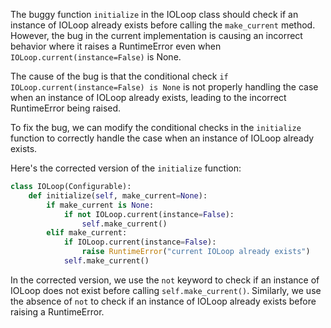 The buggy function `initialize` in the IOLoop class should check if an instance of IOLoop already exists before calling the `make_current` method. However, the bug in the current implementation is causing an incorrect behavior where it raises a RuntimeError even when `IOLoop.current(instance=False)` is None.

The cause of the bug is that the conditional check `if IOLoop.current(instance=False) is None` is not properly handling the case when an instance of IOLoop already exists, leading to the incorrect RuntimeError being raised.

To fix the bug, we can modify the conditional checks in the `initialize` function to correctly handle the case when an instance of IOLoop already exists.

Here's the corrected version of the `initialize` function:

```python
class IOLoop(Configurable):
    def initialize(self, make_current=None):
        if make_current is None:
            if not IOLoop.current(instance=False):
                self.make_current()
        elif make_current:
            if IOLoop.current(instance=False):
                raise RuntimeError("current IOLoop already exists")
            self.make_current()
```

In the corrected version, we use the `not` keyword to check if an instance of IOLoop does not exist before calling `self.make_current()`. Similarly, we use the absence of `not` to check if an instance of IOLoop already exists before raising a RuntimeError.